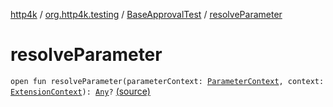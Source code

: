 [http4k](../../index.md) / [org.http4k.testing](../index.md) / [BaseApprovalTest](index.md) / [resolveParameter](./resolve-parameter.md)

# resolveParameter

`open fun resolveParameter(parameterContext: `[`ParameterContext`](https://junit.org/junit5/docs/5.6.0/api/org/junit/jupiter/api/extension/ParameterContext.html)`, context: `[`ExtensionContext`](https://junit.org/junit5/docs/5.6.0/api/org/junit/jupiter/api/extension/ExtensionContext.html)`): `[`Any`](https://kotlinlang.org/api/latest/jvm/stdlib/kotlin/-any/index.html)`?` [(source)](https://github.com/http4k/http4k/blob/master/http4k-testing-approval/src/main/kotlin/org/http4k/testing/ApprovalTest.kt#L38)